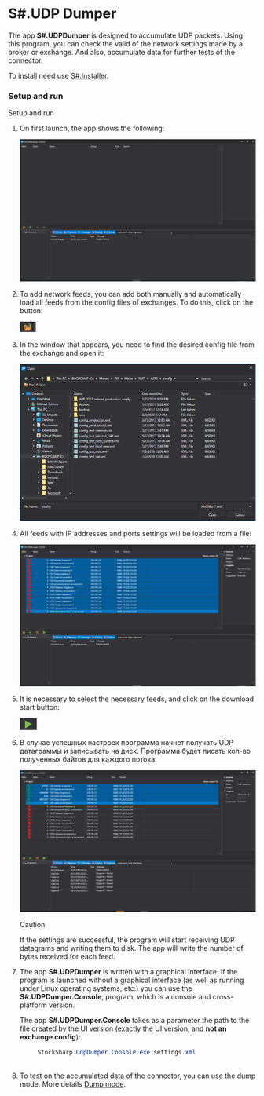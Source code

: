 # S\#.UDP Dumper

The app **S\#.UDPDumper** is designed to accumulate UDP packets. Using this program, you can check the valid of the network settings made by a broker or exchange. And also, accumulate data for further tests of the connector.

To install need use [S\#.Installer](SharpInstaller.md).

### Setup and run

Setup and run

1. On first launch, the app shows the following:

   ![Dumper 1](../images/Dumper_1.png)
2. To add network feeds, you can add both manually and automatically load all feeds from the config files of exchanges. To do this, click on the button:

   ![Dumper 2](../images/Dumper_2.png)
3. In the window that appears, you need to find the desired config file from the exchange and open it:

   ![Dumper 3](../images/Dumper_3.png)
4. All feeds with IP addresses and ports settings will be loaded from a file:

   ![Dumper 4](../images/Dumper_4.png)
5. It is necessary to select the necessary feeds, and click on the download start button:

   ![Dumper 5](../images/Dumper_5.png)
6. В случае успешных настроек программа начнет получать UDP датаграммы и записывать на диск. Программа будет писать кол\-во полученных байтов для каждого потока:

   ![Dumper 6](../images/Dumper_6.png)

   > [!CAUTION]
   > If the settings are successful, the program will start receiving UDP datagrams and writing them to disk. The app will write the number of bytes received for each feed.
7. The app **S\#.UDPDumper** is written with a graphical interface. If the program is launched without a graphical interface (as well as running under Linux operating systems, etc.) you can use the **S\#.UDPDumper.Console**, program, which is a console and cross\-platform version.

   The app **S\#.UDPDumper.Console** takes as a parameter the path to the file created by the UI version (exactly the UI version, and **not an exchange config**):

   ```cs
   		StockSharp.UdpDumper.Console.exe settings.xml
   		
   ```
8. To test on the accumulated data of the connector, you can use the dump mode. More details [Dump mode](FastDump.md).
